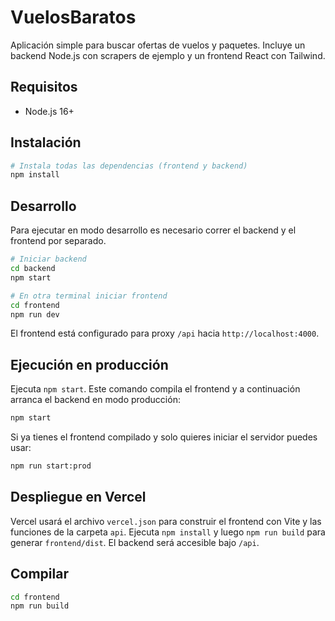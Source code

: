 # VuelosBaratos

Aplicación simple para buscar ofertas de vuelos y paquetes. Incluye un backend Node.js con scrapers de ejemplo y un frontend React con Tailwind.

## Requisitos
- Node.js 16+

## Instalación
```bash
# Instala todas las dependencias (frontend y backend)
npm install
```

## Desarrollo
Para ejecutar en modo desarrollo es necesario correr el backend y el frontend por separado.

```bash
# Iniciar backend
cd backend
npm start

# En otra terminal iniciar frontend
cd frontend
npm run dev
```

El frontend está configurado para proxy `/api` hacia `http://localhost:4000`.

## Ejecución en producción

Ejecuta `npm start`. Este comando compila el frontend y a continuación arranca
el backend en modo producción:

```bash
npm start
```

Si ya tienes el frontend compilado y solo quieres iniciar el servidor puedes usar:

```bash
npm run start:prod
```

## Despliegue en Vercel
Vercel usará el archivo `vercel.json` para construir el frontend con Vite y las
funciones de la carpeta `api`. Ejecuta `npm install` y luego `npm run build` para
generar `frontend/dist`. El backend será accesible bajo `/api`.

## Compilar
```bash
cd frontend
npm run build
```
